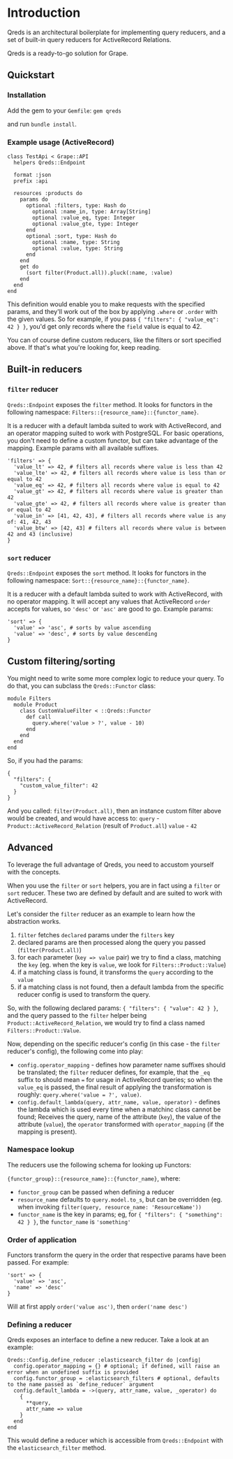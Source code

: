 # Introduction

Qreds is an architectural boilerplate for implementing query reducers,
and a set of built-in query reducers for ActiveRecord Relations.

Qreds is a ready-to-go solution for Grape.

## Quickstart

### Installation

Add the gem to your `Gemfile`:
`gem qreds`

and run `bundle install`.

### Example usage (ActiveRecord)

```
class TestApi < Grape::API
  helpers Qreds::Endpoint

  format :json
  prefix :api

  resources :products do
    params do
      optional :filters, type: Hash do
        optional :name_in, type: Array[String]
        optional :value_eq, type: Integer
        optional :value_gte, type: Integer
      end
      optional :sort, type: Hash do
        optional :name, type: String
        optional :value, type: String
      end
    end
    get do
      (sort filter(Product.all)).pluck(:name, :value)
    end
  end
end
```

This definition would enable you to make requests with the specified params, and they'll work out of the box by applying `.where` or `.order` with the given values. So for example, if you pass `{ "filters": { "value_eq": 42 } }`, you'd get only records where the `field` value is equal to 42.

You can of course define custom reducers, like the filters or sort specified above. If that's what you're looking for, keep reading.

## Built-in reducers

### `filter` reducer

`Qreds::Endpoint` exposes the `filter` method. It looks for functors in the following namespace:
`Filters::{resource_name}::{functor_name}`.

It is a reducer with a default lambda suited to work with ActiveRecord, and an operator mapping suited to work with PostgreSQL. For basic operations, you don't need to define a custom functor, but can take advantage of the mapping. Example params with all available suffixes.

```
'filters' => {
  'value_lt' => 42, # filters all records where value is less than 42
  'value_lte' => 42, # filters all records where value is less than or equal to 42
  'value_eq' => 42, # filters all records where value is equal to 42
  'value_gt' => 42, # filters all records where value is greater than 42
  'value_gte' => 42, # filters all records where value is greater than or equal to 42
  'value_in' => [41, 42, 43], # filters all records where value is any of: 41, 42, 43
  'value_btw' => [42, 43] # filters all records where value is between 42 and 43 (inclusive)
}
```

### `sort` reducer

`Qreds::Endpoint` exposes the `sort` method. It looks for functors in the following namespace:
`Sort::{resource_name}::{functor_name}`.

It is a reducer with a default lambda suited to work with ActiveRecord, with no operator mapping. It will accept any values that ActiveRecord `order` accepts for values, so `'desc'` or `'asc'` are good to go. Example params:
```
'sort' => {
  'value' => 'asc', # sorts by value ascending
  'value' => 'desc', # sorts by value descending
}
```

## Custom filtering/sorting

You might need to write some more complex logic to reduce your query. To do that, you can subclass the `Qreds::Functor` class:

```
module Filters
  module Product
    class CustomValueFilter < ::Qreds::Functor
      def call
        query.where('value > ?', value - 10)
      end
    end
  end
end
```

So, if you had the params:
```
{
  "filters": {
    "custom_value_filter": 42
  }
}
```

And you called: `filter(Product.all)`, then an instance custom filter above would be created, and would have access to:
`query` - `Product::ActiveRecord_Relation` (result of `Product.all`)
`value` - `42`

## Advanced

To leverage the full advantage of Qreds, you need to accustom yourself with the concepts.

When you use the `filter` or `sort` helpers, you are in fact using a `filter` or `sort` reducer. These two are defined by default and are suited to work with ActiveRecord.

Let's consider the `filter` reducer as an example to learn how the abstraction works.

1) `filter` fetches `declared` params under the `filters` key
2) declared params are then processed along the query you passed (`filter(Product.all)`)
3) for each parameter (`key => value` pair) we try to find a class, matching the `key` (eg. when the key is `value`, we look for `Filters::Product::Value`)
4) if a matching class is found, it transforms the `query` according to the `value`
5) if a matching class is not found, then a default lambda from the specific reducer config is used to transform the query.

So, with the following declared params: `{ "filters": { "value": 42 } }`, and the query passed to the `filter` helper being `Product::ActiveRecord_Relation`, we would try to find a class named `Filters::Product::Value`.

Now, depending on the specific reducer's config (in this case - the `filter` reducer's config), the following come into play:

- `config.operator_mapping` - defines how parameter name suffixes should be translated; the `filter` reducer defines, for example, that the `_eq` suffix to should mean `=` for usage in ActiveRecord queries; so when the `value_eq` is passed, the final result of applying the transformation is roughly: `query.where('value = ?', value)`.
- `config.default_lambda(query, attr_name, value, operator)` - defines the lambda which is used every time when a matchinc class cannot be found; Receives the query, name of the attribute (`key`), the value of the attribute (`value`), the `operator` transformed with `operator_mapping` (if the mapping is present).


### Namespace lookup

The reducers use the following schema for looking up Functors:

`{functor_group}::{resource_name}::{functor_name}`, where:
- `functor_group` can be passed when defining a reducer
- `resource_name` defaults to `query.model.to_s`, but can be overridden (eg. when invoking `filter(query, resource_name: 'ResourceName'))`
- `functor_name` is the key in params; eg, for `{ "filters": { "something": 42 } }`, the `functor_name` is `'something'`

### Order of application

Functors transform the query in the order that respective params have been passed. For example:
```
'sort' => {
  'value' => 'asc',
  'name' => 'desc'
}
```

Will at first apply `order('value asc')`, then `order('name desc')`

### Defining a reducer

Qreds exposes an interface to define a new reducer. Take a look at an example:

```
Qreds::Config.define_reducer :elasticsearch_filter do |config|
  config.operator_mapping = {} # optional; if defined, will raise an error when an undefined suffix is provided
  config.functor_group = :elasticsearch_filters # optional, defaults to the name passed as `define_reducer` argument
  config.default_lambda = ->(query, attr_name, value, _operator) do
    {
      **query,
      attr_name => value
    }
  end
end
```

This would define a reducer which is accessible from `Qreds::Endpoint` with the `elasticsearch_filter` method.
